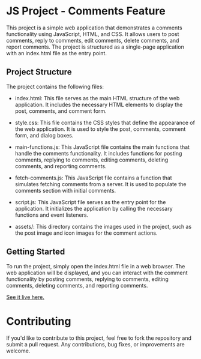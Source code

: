 # JS Project - Comments Feature
This project is a simple web application that demonstrates a comments functionality using JavaScript, HTML, and CSS. It allows users to post comments, reply to comments, edit comments, delete comments, and report comments. The project is structured as a single-page application with an index.html file as the entry point.

## Project Structure
The project contains the following files:

- index.html: This file serves as the main HTML structure of the web application. It includes the necessary HTML elements to display the post, comments, and comment form.

- style.css: This file contains the CSS styles that define the appearance of the web application. It is used to style the post, comments, comment form, and dialog boxes.

- main-functions.js: This JavaScript file contains the main functions that handle the comments functionality. It includes functions for posting comments, replying to comments, editing comments, deleting comments, and reporting comments.

- fetch-comments.js: This JavaScript file contains a function that simulates fetching comments from a server. It is used to populate the comments section with initial comments.

- script.js: This JavaScript file serves as the entry point for the application. It initializes the application by calling the necessary functions and event listeners.

- assets/: This directory contains the images used in the project, such as the post image and icon images for the comment actions.

## Getting Started
To run the project, simply open the index.html file in a web browser. The web application will be displayed, and you can interact with the comment functionality by posting comments, replying to comments, editing comments, deleting comments, and reporting comments.

[See it live here.](https://choosealicense.com/licenses/mit/)

# Contributing
If you'd like to contribute to this project, feel free to fork the repository and submit a pull request. Any contributions, bug fixes, or improvements are welcome.
